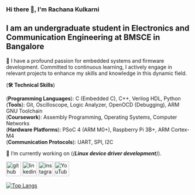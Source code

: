 ### Hi there 👋, I'm Rachana Kulkarni
## I am an undergraduate student in Electronics and Communication Engineering at BMSCE in Bangalore

🚀 I have a profound passion for embedded systems and firmware development. Committed to continuous learning, I actively engage in relevant projects to enhance my skills and knowledge in this dynamic field.

(**🛠️ Technical Skills**)  

(**Programming Languages**): C (Embedded C), C++, Verilog HDL, Python  
(**Tools**): Git, Oscilloscope, Logic Analyzer, OpenOCD (Debugging), ARM GNU Toolchain  
(**Coursework**): Assembly Programming, Operating Systems, Computer Networks  
(**Hardware Platforms**): PSoC 4 (ARM M0+), Raspberry Pi 3B+, ARM Cortex-M4  
(**Communication Protocols**): UART, SPI, I2C  

🎯 I’m currently working on (*(**Linux device driver development**)*). 


[<img src='https://cdn.jsdelivr.net/npm/simple-icons@3.0.1/icons/github.svg' alt='github' height='40'>](https://github.com/rachana-k-kulkarni)  [<img src='https://cdn.jsdelivr.net/npm/simple-icons@3.0.1/icons/linkedin.svg' alt='linkedin' height='40'>](https://www.linkedin.com/in/rachana-k-kulkarni/)  [<img src='https://cdn.jsdelivr.net/npm/simple-icons@3.0.1/icons/instagram.svg' alt='instagram' height='40'>](https://www.instagram.com/creata_kulkarni/?hl=en)  [<img src='https://cdn.jsdelivr.net/npm/simple-icons@3.0.1/icons/youtube.svg' alt='YouTube' height='40'>](www.youtube.com/@Creata_Kulkarni)  

[![Top Langs](https://github-readme-stats.vercel.app/api/top-langs/?username=rachana-k-kulkarni)](https://github.com/anuraghazra/github-readme-stats)
